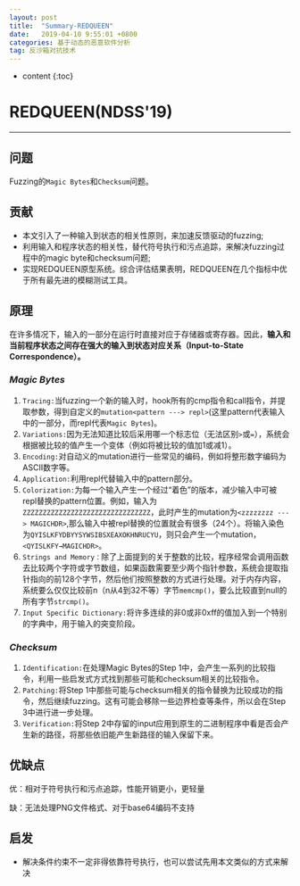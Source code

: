 ```yaml
---
layout: post
title:  "Summary-REDQUEEN"
date:   2019-04-10 9:55:01 +0800
categories: 基于动态的恶意软件分析
tag: 反沙箱对抗技术
---
```

* content
{:toc}


# REDQUEEN(NDSS'19)

---

## 问题

Fuzzing的`Magic Bytes`和`Checksum`问题。

## 贡献

- 本文引入了一种输入到状态的相关性原则，来加速反馈驱动的fuzzing;
- 利用输入和程序状态的相关性，替代符号执行和污点追踪，来解决fuzzing过程中的magic byte和checksum问题;
- 实现REDQUEEN原型系统。综合评估结果表明，REDQUEEN在几个指标中优于所有最先进的模糊测试工具。

## 原理

在许多情况下，输入的一部分在运行时直接对应于存储器或寄存器。因此，**输入和当前程序状态之间存在强大的输入到状态对应关系（Input-to-State Correspondence）。**

### *Magic Bytes*

1. `Tracing:`当fuzzing一个新的输入时，hook所有的cmp指令和call指令，并提取参数，得到自定义的`mutation<pattern ---> repl>`(这里pattern代表输入中的一部分，而repl代表`Magic Bytes`)。
2. `Variations:`因为无法知道比较后采用哪一个标志位（无法区别`>`或`=`），系统会根据被比较的值产生一个变体（例如将被比较的值加1或减1）。
3. `Encoding:`对自动义的mutation进行一些常见的编码，例如将整形数字编码为ASCII数字等。
4. `Application:`利用repl代替输入中的pattern部分。
5. `Colorization:`为每一个输入产生一个经过“着色”的版本，减少输入中可被repl替换的pattern位置。例如，输入为`ZZZZZZZZZZZZZZZZZZZZZZZZZZZZZZZZ`，此时产生的mutation为`<zzzzzzzz ---> MAGICHDR>`,那么输入中被repl替换的位置就会有很多（24个）。将输入染色为`QYISLKFYDBYYSYWSIBSXEAXOKHNRUCYU`，则只会产生一个mutation，`<QYISLKFY→MAGICHDR>`。
6. `Strings and Memory：`除了上面提到的关于整数的比较，程序经常会调用函数去比较两个字符或字节数组，如果函数需要至少两个指针参数，系统会提取指针指向的前128个字节，然后他们按照整数的方式进行处理。对于内存内容，系统要么仅仅比较前n（n从4到32不等）字节`memcmp()`，要么比较直到null的所有字节`strcmp()`。
7. `Input Specific Dictionary:`将许多连续的非0或非0xff的值加入到一个特别的字典中，用于输入的突变阶段。

### *Checksum*

1. `Identification:`在处理Magic Bytes的Step 1中，会产生一系列的比较指令，利用一些启发式方式找到那些可能和checksum相关的比较指令。
2. `Patching:`将Step 1中那些可能与checksum相关的指令替换为比较成功的指令，然后继续fuzzing。这有可能会移除一些边界检查等条件，所以会在Step 3中进行进一步处理。
3. `Verification:`将Step 2中存留的input应用到原生的二进制程序中看是否会产生新的路径，将那些依旧能产生新路径的输入保留下来。

## 优缺点

优：相对于符号执行和污点追踪，性能开销更小，更轻量

缺：无法处理PNG文件格式、对于base64编码不支持



## 启发

* 解决条件约束不一定非得依靠符号执行，也可以尝试先用本文类似的方式来解决
